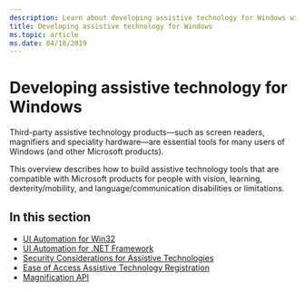 ```yaml
---
description: Learn about developing assistive technology for Windows with this overview of the Windows accessibility features you can incorporate into your UI framework.
title: Developing assistive technology for Windows
ms.topic: article
ms.date: 04/18/2019
---
```


# Developing assistive technology for Windows

Third-party assistive technology products—such as screen readers, magnifiers and speciality hardware—are essential tools for many users of Windows (and other Microsoft products).

This overview describes how to build assistive technology tools that are compatible with Microsoft products for people with vision, learning, dexterity/mobility, and language/communication disabilities or limitations.

## In this section

- [UI Automation for Win32](/windows/desktop/winauto/entry-uiauto-win32)
- [UI Automation for .NET Framework](/dotnet/framework/ui-automation/ui-automation-overview)
- [Security Considerations for Assistive Technologies](../winauto/uiauto-securityoverview.md)
- [Ease of Access Assistive Technology Registration](/windows/desktop/winauto/ease-of-access---assistive-technology-registration)
- [Magnification API](/previous-versions/windows/desktop/magapi/entry-magapi-sdk)
